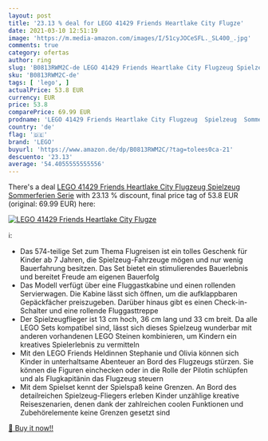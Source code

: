 ```yaml
---
layout: post
title: '23.13 % deal for LEGO 41429 Friends Heartlake City Flugze'
date: 2021-03-10 12:51:19
image: 'https://m.media-amazon.com/images/I/51cyJOCeSFL._SL400_.jpg'
comments: true
category: ofertas
author: ring
slug: 'B0813RWM2C-de LEGO 41429 Friends Heartlake City Flugzeug Spielzeug...'
sku: 'B0813RWM2C-de'
tags: [ 'lego', ]
actualPrice: 53.8 EUR
currency: EUR
price: 53.8
comparePrice: 69.99 EUR
prodname: 'LEGO 41429 Friends Heartlake City Flugzeug  Spielzeug  Sommerferien Serie'
country: 'de'
flag: '🇩🇪'
brand: 'LEGO'
buyurl: 'https://www.amazon.de/dp/B0813RWM2C/?tag=tolees0ca-21'
descuento: '23.13'
average: '54.4055555555556'
---
```


There's a deal [LEGO 41429 Friends Heartlake City Flugzeug  Spielzeug  Sommerferien Serie](https://www.amazon.de/dp/B0813RWM2C/?tag=tolees0ca-21)  with  23.13 % discount, final price tag of  53.8 EUR (original: 69.99 EUR) here:

[![LEGO 41429 Friends Heartlake City Flugze](https://m.media-amazon.com/images/I/51cyJOCeSFL._SL400_.jpg)](https://www.amazon.de/dp/B0813RWM2C/?tag=tolees0ca-21)

ℹ️:

- Das 574-teilige Set zum Thema Flugreisen ist ein tolles Geschenk für Kinder ab 7 Jahren, die Spielzeug-Fahrzeuge mögen und nur wenig Bauerfahrung besitzen. Das Set bietet ein stimulierendes Bauerlebnis und bereitet Freude am eigenen Bauerfolg
- Das Modell verfügt über eine Fluggastkabine und einen rollenden Servierwagen. Die Kabine lässt sich öffnen, um die aufklappbaren Gepäckfächer preiszugeben. Darüber hinaus gibt es einen Check-in-Schalter und eine rollende Fluggasttreppe
- Der Spielzeugflieger ist 13 cm hoch, 36 cm lang und 33 cm breit. Da alle LEGO Sets kompatibel sind, lässt sich dieses Spielzeug wunderbar mit anderen vorhandenen LEGO Steinen kombinieren, um Kindern ein kreatives Spielerlebnis zu vermitteln
- Mit den LEGO Friends Heldinnen Stephanie und Olivia können sich Kinder in unterhaltsame Abenteuer an Bord des Flugzeugs stürzen. Sie können die Figuren einchecken oder in die Rolle der Pilotin schlüpfen und als Flugkapitänin das Flugzeug steuern
- Mit dem Spielset kennt der Spielspaß keine Grenzen. An Bord des detailreichen Spielzeug-Fliegers erleben Kinder unzählige kreative Reiseszenarien, denen dank der zahlreichen coolen Funktionen und Zubehörelemente keine Grenzen gesetzt sind

[🛒 Buy it now!!](https://www.amazon.de/dp/B0813RWM2C/?tag=tolees0ca-21)
